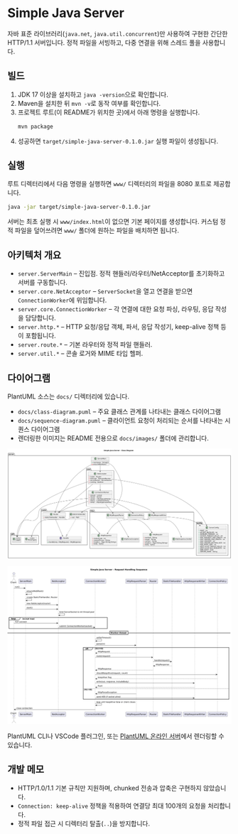 # Simple Java Server

자바 표준 라이브러리(`java.net`, `java.util.concurrent`)만 사용하여 구현한 간단한 HTTP/1.1 서버입니다. 정적 파일을 서빙하고, 다중 연결을 위해 스레드 풀을 사용합니다.

## 빌드

1. JDK 17 이상을 설치하고 `java -version`으로 확인합니다.
2. Maven을 설치한 뒤 `mvn -v`로 동작 여부를 확인합니다.
3. 프로젝트 루트(이 README가 위치한 곳)에서 아래 명령을 실행합니다.
   ```bash
   mvn package
   ```
4. 성공하면 `target/simple-java-server-0.1.0.jar` 실행 파일이 생성됩니다.

## 실행

루트 디렉터리에서 다음 명령을 실행하면 `www/` 디렉터리의 파일을 8080 포트로 제공합니다.
```bash
java -jar target/simple-java-server-0.1.0.jar
```

서버는 최초 실행 시 `www/index.html`이 없으면 기본 페이지를 생성합니다. 커스텀 정적 파일을 덮어쓰려면 `www/` 폴더에 원하는 파일을 배치하면 됩니다.

## 아키텍처 개요

* `server.ServerMain` – 진입점. 정적 핸들러/라우터/NetAcceptor를 초기화하고 서버를 구동합니다.
* `server.core.NetAcceptor` – `ServerSocket`을 열고 연결을 받으면 `ConnectionWorker`에 위임합니다.
* `server.core.ConnectionWorker` – 각 연결에 대한 요청 파싱, 라우팅, 응답 작성을 담당합니다.
* `server.http.*` – HTTP 요청/응답 객체, 파서, 응답 작성기, keep-alive 정책 등이 포함됩니다.
* `server.route.*` – 기본 라우터와 정적 파일 핸들러.
* `server.util.*` – 콘솔 로거와 MIME 타입 헬퍼.

## 다이어그램

PlantUML 소스는 `docs/` 디렉터리에 있습니다.

* `docs/class-diagram.puml` – 주요 클래스 관계를 나타내는 클래스 다이어그램
* `docs/sequence-diagram.puml` – 클라이언트 요청이 처리되는 순서를 나타내는 시퀀스 다이어그램
* 렌더링한 이미지는 README 전용으로 `docs/images/` 폴더에 관리합니다.

![클래스 다이어그램](docs/images/class_diagram.png)

![시퀀스 다이어그램](docs/images/sequence_diagram.png)

PlantUML CLI나 VSCode 플러그인, 또는 [PlantUML 온라인 서버](https://www.plantuml.com/plantuml/)에서 렌더링할 수 있습니다.

## 개발 메모

* HTTP/1.0/1.1 기본 규칙만 지원하며, chunked 전송과 압축은 구현하지 않았습니다.
* `Connection: keep-alive` 정책을 적용하여 연결당 최대 100개의 요청을 처리합니다.
* 정적 파일 접근 시 디렉터리 탈출(`..`)을 방지합니다.
